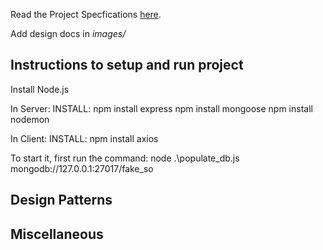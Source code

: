 Read the Project Specfications [here](https://docs.google.com/document/d/1zZjNk9cbNLz0mp_-YtyZxhMzUph97fVgCkSE4u2k5EA/edit?usp=sharing).

Add design docs in *images/*

## Instructions to setup and run project
Install Node.js

In Server: INSTALL:
npm install express
npm install mongoose
npm install nodemon

In Client: INSTALL:
npm install axios

To start it, first run the command:
node .\populate_db.js mongodb://127.0.0.1:27017/fake_so
## Design Patterns

## Miscellaneous
